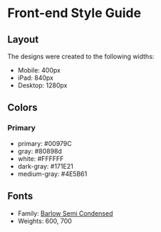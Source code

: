 # Front-end Style Guide

## Layout

The designs were created to the following widths:

- Mobile: 400px
- iPad: 840px
- Desktop: 1280px

## Colors

### Primary

- primary: #00979C
- gray: #80898d
- white: #FFFFFF
- dark-gray: #171E21
- medium-gray: #4E5B61 

## Fonts

- Family: [Barlow Semi Condensed](https://fonts.google.com/specimen/Barlow+Semi+Condensed)
- Weights: 600, 700